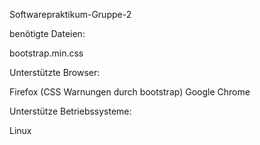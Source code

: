 Softwarepraktikum-Gruppe-2

benötigte Dateien:

bootstrap.min.css

Unterstützte Browser:

Firefox (CSS Warnungen durch bootstrap)
Google Chrome

Unterstütze Betriebssysteme:

Linux
